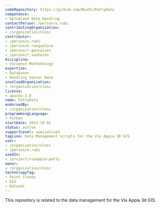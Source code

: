 ```yaml
---
codeRepository: https://github.com/NLeSC/PattyData
competence:
- Optimized Data Handling
contactPerson: /person/o.rubi
contributingOrganization:
- /organization/nlesc
contributor:
- /person/o.rubi
- /person/e.ranguelova
- /person/r.goncalves
- /person/r.vanharen
discipline:
- eScience Methodology
expertise:
- Databases
- Handling Sensor Data
involvedOrganization:
- /organization/nlesc
license:
- apache-2.0
name: PattyData
endorsedBy:
- /organization/nlesc
programmingLanguage:
- Python
startDate: 2013-10-01
status: active
supportLevel: specialized
tagLine: Data Management scripts for the Via Appia 3D GIS
user:
- /organization/nlesc
- /person/o.rubi
usedIn:
- /project/viaappia-patty
owner: 
- /organization/nlesc
technologyTag:
- Point clouds
- GIS
- Dataset
---
```

This repository is related to the data management for the Via Appia 3d GIS.
